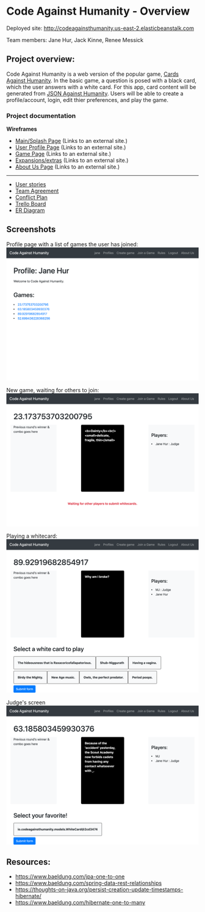 # Code Against Humanity - Overview
Deployed site: http://codeagainsthumanity.us-east-2.elasticbeanstalk.com

Team members: Jane Hur, Jack Kinne, Renee Messick

## Project overview:

Code Against Humanity is a web version of the popular game, [Cards Against Humanity](https://cardsagainsthumanity.com/). In the basic game, a question is posed with a black card, which the user answers with a white card. For this app, card content will be generated from [JSON Against Humanity](https://crhallberg.com/cah/). Users will be able to create a profile/account, login, edit thier preferences, and play the game.

### Project documentation

**Wireframes**

- [Main/Splash Page](https://wireframe.cc/SR2JsK) (Links to an external site.)
- [User Profile Page](https://wireframe.cc/SxGsWv) (Links to an external site.)
- [Game Page](https://wireframe.cc/x8fHpU) (Links to an external site.)
- [Expansions/extras](https://wireframe.cc/gKuUDT) (Links to an external site.)
- [About Us Page](https://wireframe.cc/kICTe6) (Links to an external site.)

---

- [User stories](https://github.com/codeagainsthumanity/codeagainsthumanity/blob/master/projectdocs/userStories.md)
- [Team Agreement](https://github.com/codeagainsthumanity/codeagainsthumanity/blob/master/projectdocs/teamAgreement.md)
- [Conflict Plan](https://github.com/codeagainsthumanity/codeagainsthumanity/blob/master/projectdocs/confilctPlan.md)
- [Trello Board](https://trello.com/invite/b/zFg0OoMm/27a4a4005d314d63934ae4a0ae3bd995/sudobangbang)
- [ER Diagram](https://app.sqldbm.com/PostgreSQL/Edit/p77889/)


## Screenshots

Profile page with a list of games the user has joined:
![profile page](https://github.com/codeagainsthumanity/codeagainsthumanity/blob/dev/src/main/resources/static/images/screenshots/profile.png)

New game, waiting for others to join: 
![waiting](https://github.com/codeagainsthumanity/codeagainsthumanity/blob/dev/src/main/resources/static/images/screenshots/waiting.png)

Playing a whitecard: 
![play a white card](https://github.com/codeagainsthumanity/codeagainsthumanity/blob/dev/src/main/resources/static/images/screenshots/playWhiteCard.png)

Judge's screen
![judege's screen](https://github.com/codeagainsthumanity/codeagainsthumanity/blob/dev/src/main/resources/static/images/screenshots/judge.png)


## Resources:

- https://www.baeldung.com/jpa-one-to-one
- https://www.baeldung.com/spring-data-rest-relationships
- https://thoughts-on-java.org/persist-creation-update-timestamps-hibernate/
- https://www.baeldung.com/hibernate-one-to-many

